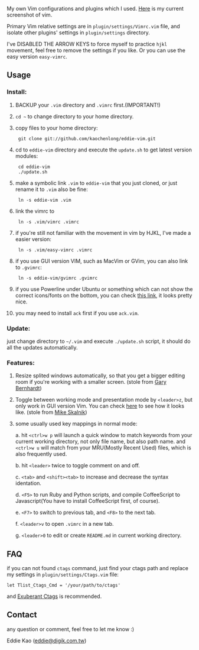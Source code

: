 My own Vim configurations and plugins which I used. <a href="http://blog.eddie.com.tw/2012/03/06/my-vimrc/" target="_blank">Here</a> is my current screenshot of vim.

Primary Vim relative settings are in `plugin/settings/Vimrc.vim` file, and isolate other plugins' settings in `plugin/settings` directory.

I've DISABLED THE ARROW KEYS to force myself to practice `hjkl` movement, feel free to remove the settings if you like. Or you can use the easy version `easy-vimrc`.

## Usage

### Install:

1. BACKUP your `.vim` directory and `.vimrc` first.(IMPORTANT!)

2. `cd ~` to change directory to your home directory.

3. copy files to your home directory:

        git clone git://github.com/kaochenlong/eddie-vim.git

4. cd to `eddie-vim` directory and execute the `update.sh` to get latest version modules:

        cd eddie-vim
        ./update.sh

5. make a symbolic link `.vim` to `eddie-vim` that you just cloned, or just rename it to `.vim` also be fine:

        ln -s eddie-vim .vim

6. link the vimrc to

        ln -s .vim/vimrc .vimrc

7. if you're still not familiar with the movement in vim by HJKL, I've made a easier version:

        ln -s .vim/easy-vimrc .vimrc

8. if you use GUI version VIM, such as MacVim or GVim, you can also link to `.gvimrc`:

        ln -s eddie-vim/gvimrc .gvimrc

9. if you use Powerline under Ubuntu or something which can not show the correct icons/fonts on the bottom, you can check [this link](https://github.com/scotu/ubuntu-mono-powerline), it looks pretty nice.

10. you may need to install `ack` first if you use `ack.vim`.

### Update:

just change directory to `~/.vim` and execute `./update.sh` script, it should do all the updates automatically.

### Features:

1. Resize splited windows automatically, so that you  get a bigger editing room if you're working with a smaller screen. (stole from [Gary Bernhardt](https://github.com/garybernhardt))

2. Toggle between working mode and presentation mode by `<leader>z`, but only work in GUI version Vim. You can check [here](http://blog.eddie.com.tw/2012/03/14/switch-to-presentation-mode/) to see how it looks like. (stole from [Mike Skalnik](https://github.com/skalnik))

3. some usually used key mappings in normal mode:

    a. hit `<ctrl>w p` will launch a quick window to match keywords from your current working directory, not only file name, but also path name. and `<ctrl>w u` will match from your MRU(Mostly Recent Used) files, which is also frequently used.

    b. hit `<leader>` twice to toggle comment on and off.

    c. `<tab>` and `<shift><tab>` to increase and decrease the syntax identation.

    d. `<F5>` to run Ruby and Python scripts, and compile CoffeeScript to Javascript(You have to install CoffeeScript first, of course).

    e. `<F7>` to switch to previous tab, and `<F8>` to the next tab.

    f. `<leader>v` to open `.vimrc` in a new tab.

    g. `<leader>0` to edit or create `README.md` in current working directory.

## FAQ

if you can not found `ctags` command, just find your ctags path and replace my settings in `plugin/settings/Ctags.vim` file:

    let Tlist_Ctags_Cmd = '/your/path/to/ctags'

and [Exuberant Ctags](http://ctags.sourceforge.net/) is recommended.

## Contact

any question or comment, feel free to let me know :)

Eddie Kao (eddie@digik.com.tw)
